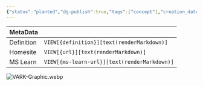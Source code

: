 ```yaml
---
{"status":"planted","dg-publish":true,"tags":["concept"],"creation_date":"2024-05-10 13:16","definition":"Multimodal learning suggests that when a number of our senses – visual, auditory, kinaesthetic – are being engaged during learning, we understand and remember more.","ms-learn-url":"undefined","url":"undefined","aliases":null,"permalink":"/concepts/multimodal-learning-experience/","dgPassFrontmatter":true}
---
```



| MetaData   |                                              |
| ---------- | -------------------------------------------- |
| Definition | `VIEW[{definition}][text(renderMarkdown)]`   |
| Homesite   | `VIEW[{url}][text(renderMarkdown)]`          |
| MS Learn   | `VIEW[{ms-learn-url}][text(renderMarkdown)]` |
![VARK-Graphic.webp](/img/user/images/VARK-Graphic.webp)